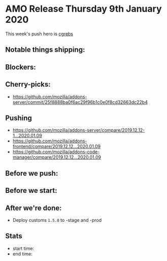 # AMO Release Thursday 9th January 2020

This week's push hero is [cgrebs](https://github.com/EnTeQuAk)

## Notable things shipping:

## Blockers:

## Cherry-picks:
- https://github.com/mozilla/addons-server/commit/25f8888ba0f6ac29f96b1c0e0f8cd32663dc22b4

## Pushing

- https://github.com/mozilla/addons-server/compare/2019.12.12-1...2020.01.09
- https://github.com/mozilla/addons-frontend/compare/2019.12.12...2020.01.09
- https://github.com/mozilla/addons-code-manager/compare/2019.12.12...2020.01.09

## Before we push:

## Before we start:

## After we're done:

- Deploy customs `1.5.0` to -stage and -prod

## Stats

- start time:
- end time:

